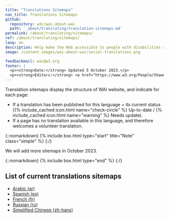 ```yaml
---
title: "Translations Sitemaps"
nav_title: Translations Sitemaps
github:
  repository: w3c/wai-about-wai
  path: '_about/translating/translation-sitemaps.md'
permalink: /about/translating/sitemaps/
ref: /about/translating/sitemaps/
lang: en
description: Help make the Web accessible to people with disabilities around the world. We appreciate your contributions to translating W3C WAI accessibility resources.
image: /content-images/wai-about-wai/social-translations.png

feedbackmail: wai@w3.org
footer: |
  <p><strong>Date:</strong> Updated 5 October 2023.</p>
  <p><strong>Editors:</strong> <a href="https://www.w3.org/People/Shawn/">Shawn Lawton Henry</a>, Rémi Bétin.</p>
---
```


Translation sitemaps display the structure of WAI website, and indicate for each page:
- If a translation has been published for this language + its current status ({% include_cached icon.html name="check-circle" %} Up-to-date / {% include_cached icon.html name="warning" %} Needs update).
- If a page has no translation available in this language, and therefore welcomes a volunteer translation.

{::nomarkdown}
{% include box.html type="start" title="Note" class="simple" %}
{:/}

We will add more sitemaps in October 2023.

{::nomarkdown}
{% include box.html type="end" %}
{:/}

## List of current translations sitemaps
  - [Arabic (ar)](/about/translating/sitemaps/sitemap-ar/)
  - [Spanish (es)](/about/translating/sitemaps/sitemap-es/)
  - [French (fr)](/about/translating/sitemaps/sitemap-fr/)
  - [Russian (ru)](/about/translating/sitemaps/sitemap-ru/)
  - [Simplified Chinese (zh-hans)](/about/translating/sitemaps/sitemap-zh-hans/)

